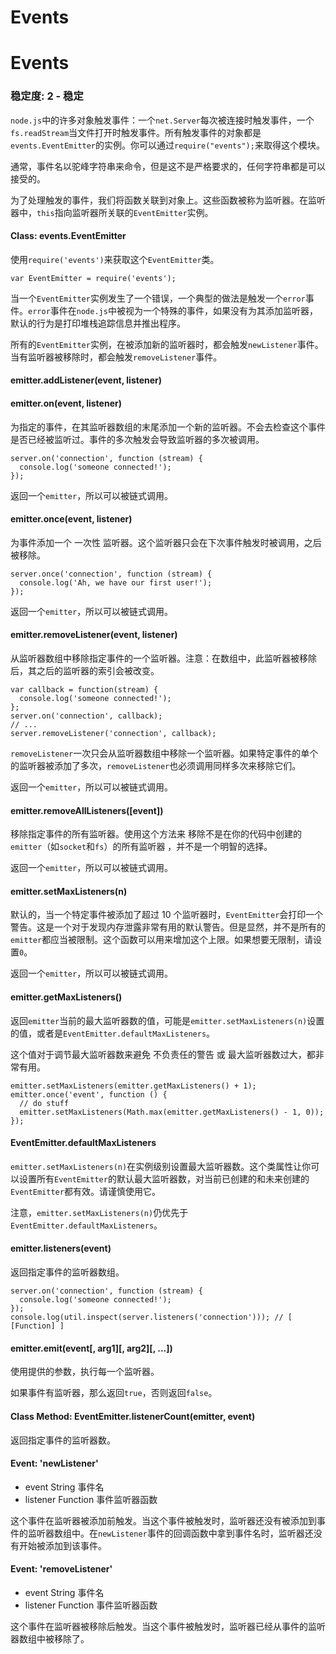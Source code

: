 # Events

# Events

### 稳定度: 2 - 稳定

`node.js`中的许多对象触发事件：一个`net.Server`每次被连接时触发事件，一个`fs.readStream`当文件打开时触发事件。所有触发事件的对象都是`events.EventEmitter`的实例。你可以通过`require("events");`来取得这个模块。

通常，事件名以驼峰字符串来命令，但是这不是严格要求的，任何字符串都是可以接受的。

为了处理触发的事件，我们将函数关联到对象上。这些函数被称为监听器。在监听器中，`this`指向监听器所关联的`EventEmitter`实例。

#### Class: events.EventEmitter

使用`require('events')`来获取这个`EventEmitter`类。

```
var EventEmitter = require('events'); 
```

当一个`EventEmitter`实例发生了一个错误，一个典型的做法是触发一个`error`事件。`error`事件在`node.js`中被视为一个特殊的事件，如果没有为其添加监听器，默认的行为是打印堆栈追踪信息并推出程序。

所有的`EventEmitter`实例，在被添加新的监听器时，都会触发`newListener`事件。当有监听器被移除时，都会触发`removeListener`事件。

#### emitter.addListener(event, listener)

#### emitter.on(event, listener)

为指定的事件，在其监听器数组的末尾添加一个新的监听器。不会去检查这个事件是否已经被监听过。事件的多次触发会导致监听器的多次被调用。

```
server.on('connection', function (stream) {
  console.log('someone connected!');
}); 
```

返回一个`emitter`，所以可以被链式调用。

#### emitter.once(event, listener)

为事件添加一个 一次性 监听器。这个监听器只会在下次事件触发时被调用，之后被移除。

```
server.once('connection', function (stream) {
  console.log('Ah, we have our first user!');
}); 
```

返回一个`emitter`，所以可以被链式调用。

#### emitter.removeListener(event, listener)

从监听器数组中移除指定事件的一个监听器。注意：在数组中，此监听器被移除后，其之后的监听器的索引会被改变。

```
var callback = function(stream) {
  console.log('someone connected!');
};
server.on('connection', callback);
// ...
server.removeListener('connection', callback); 
```

`removeListener`一次只会从监听器数组中移除一个监听器。如果特定事件的单个的监听器被添加了多次，`removeListener`也必须调用同样多次来移除它们。

返回一个`emitter`，所以可以被链式调用。

#### emitter.removeAllListeners([event])

移除指定事件的所有监听器。使用这个方法来 移除不是在你的代码中创建的`emitter`（如`socket`和`fs`）的所有监听器 ，并不是一个明智的选择。

返回一个`emitter`，所以可以被链式调用。

#### emitter.setMaxListeners(n)

默认的，当一个特定事件被添加了超过 10 个监听器时，`EventEmitter`会打印一个警告。这是一个对于发现内存泄露非常有用的默认警告。但是显然，并不是所有的`emitter`都应当被限制。这个函数可以用来增加这个上限。如果想要无限制，请设置`0`。

返回一个`emitter`，所以可以被链式调用。

#### emitter.getMaxListeners()

返回`emitter`当前的最大监听器数的值，可能是`emitter.setMaxListeners(n)`设置的值，或者是`EventEmitter.defaultMaxListeners`。

这个值对于调节最大监听器数来避免 不负责任的警告 或 最大监听器数过大，都非常有用。

```
emitter.setMaxListeners(emitter.getMaxListeners() + 1);
emitter.once('event', function () {
  // do stuff
  emitter.setMaxListeners(Math.max(emitter.getMaxListeners() - 1, 0));
}); 
```

#### EventEmitter.defaultMaxListeners

`emitter.setMaxListeners(n)`在实例级别设置最大监听器数。这个类属性让你可以设置所有`EventEmitter`的默认最大监听器数，对当前已创建的和未来创建的`EventEmitter`都有效。请谨慎使用它。

注意，`emitter.setMaxListeners(n)`仍优先于`EventEmitter.defaultMaxListeners`。

#### emitter.listeners(event)

返回指定事件的监听器数组。

```
server.on('connection', function (stream) {
  console.log('someone connected!');
});
console.log(util.inspect(server.listeners('connection'))); // [ [Function] ] 
```

#### emitter.emit(event[, arg1][, arg2][, ...])

使用提供的参数，执行每一个监听器。

如果事件有监听器，那么返回`true`，否则返回`false`。

#### Class Method: EventEmitter.listenerCount(emitter, event)

返回指定事件的监听器数。

#### Event: 'newListener'

*   event String 事件名
*   listener Function 事件监听器函数

这个事件在监听器被添加前触发。当这个事件被触发时，监听器还没有被添加到事件的监听器数组中。在`newListener`事件的回调函数中拿到事件名时，监听器还没有开始被添加到该事件。

#### Event: 'removeListener'

*   event String 事件名
*   listener Function 事件监听器函数

这个事件在监听器被移除后触发。当这个事件被触发时，监听器已经从事件的监听器数组中被移除了。